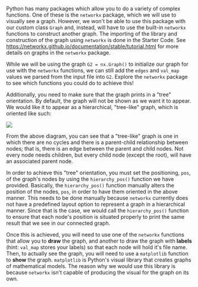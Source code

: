 <!--title={Drawing the Graph}-->

<!--badges={Python:75,Algorithms:100}-->

<!--concepts={directedGraphs, introToGraphs, useOfGraphs}-->

Python has many packages which allow you to do a variety of complex functions. One of these is the `networkx` package, which we will use to visually see a graph. However, we won't be able to use this package with our custom class `Graph` and, instead, will have to use the built-in `networkx` functions to construct another graph. The importing of the library and construction of the graph using `networkx` is done in the Starter Code. See https://networkx.github.io/documentation/stable/tutorial.html for more details on graphs in the `networkx` package.

While we will be using the graph `G2 = nx.Graph()` to initialize our graph for use with the `networkx` functions, we can still add the `edges` and `val_map` values we parsed from the input file into `G2`. Explore the `networkx` package to see which functions you could do to achieve this! 

Additionally, you need to make sure that the graph prints in a "tree" orientation. By default, the graph will not be shown as we want it to appear. We would like it to appear as a hierarchical, "tree-like" graph, which is oriented like such:

![](https://i.stack.imgur.com/kUTHb.png)

From the above diagram, you can see that a "tree-like" graph is one in which there are no cycles and there is a parent-child relationship between nodes; that is, there is an edge between the parent and child nodes. Not every node needs children, but every child node (except the root), will have an associated parent node.

In order to achieve this "tree" orientation, you must set the positioning, `pos`,  of the graph's nodes by using the `hierarchy_pos()` function we have provided. Basically, the `hierarchy_pos()` function manually alters the position of the nodes, `pos`,  in order to have them oriented in the above manner. This needs to be done manually because `networkx`  currently does not have a predefined layout option to represent a graph in a hierarchical manner. Since that is the case, we would call the `hierarchy_pos()` function to ensure that each node's position is situated properly to print the same result that we see in our connected graph.

Once this is achieved, you will need to use one of the `networkx`  functions that allow you to **draw** the graph, and another to draw the graph with **labels** (hint: `val_map` stores your labels) so that each node will hold it's file name. Then, to actually see the graph, you will need to use a `matplotlib` function to **show** the graph. `matplotlib` is Python's visual library that creates graphs of mathematical models. The reason why we would use this library is because `networkx` isn't capable of producing the visual for the graph on its own. 

 

 
